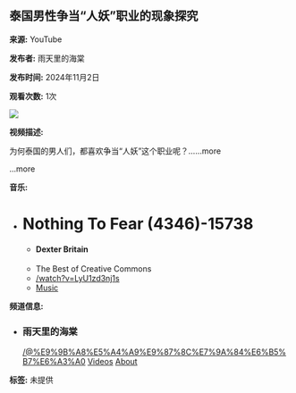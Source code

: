 ## 泰国男性争当“人妖”职业的现象探究

**来源:** YouTube

**发布者:** 雨天里的海棠

**发布时间:** 2024年11月2日

**观看次数:** 1次

[![](https://yt3.ggpht.com/JFnttn7ExeUdpzayapHnhKRrHLwQSghUl2IR6uNSHTpKZ31lMKgYuNb8ebxVhwEsAi-9pF-Ytw=s48-c-k-c0x00ffffff-no-rj)](/@%E9%9B%A8%E5%A4%A9%E9%87%8C%E7%9A%84%E6%B5%B7%E6%A3%A0)

**视频描述:**

为何泰国的男人们，都喜欢争当“人妖”这个职业呢？…...more

...more

**音乐:**

*   # Nothing To Fear (4346)-15738
    *   #### Dexter Britain
    *   The Best of Creative Commons
    *   [/watch?v=LyU1zd3nj1s]( /watch?v=LyU1zd3nj1s)
    *   [Music](/channel/UC-9-kyTW8ZkZNDHQJ6FgpwQ)

**频道信息:**

*   ### 雨天里的海棠

    [/@%E9%9B%A8%E5%A4%A9%E9%87%8C%E7%9A%84%E6%B5%B7%E6%A3%A0](/@%E9%9B%A8%E5%A4%A9%E9%87%8C%E7%9A%84%E6%B5%B7%E6%A3%A0)
    [Videos](/channel/UCg_SdFFrsrz8Dq2HEqQtUdg/videos)
    [About](/channel/UCg_SdFFrsrz8Dq2HEqQtUdg/about)

**标签:** 未提供
